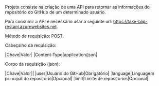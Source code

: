 Projeto consiste na criação de uma API para retornar as informações do repositório do GitHub de um determinado usuário.

Para consumir a API é necessário usar a seguinte url: https://take-blip-restapi.azurewebsites.net.

Método de requisição: POST.

Cabeçalho da requisição:

|Chave|Valor|
|Content-Type|application/json|

Corpo da requisição (json):

|Chave|Valor||
|user|Usuário do GitHub|Obrigatório|
|language|Linguagem principal do repositório|Opcional|
|limit|Limite de repositórios|Opcional|
